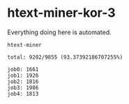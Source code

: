 # htext-miner-kor-3

Everything doing here is automated.

```
htext-miner

total: 9202/9855 (93.37392186707255%)

job0: 1661
job1: 1926
job2: 1816
job3: 1986
job4: 1813
```